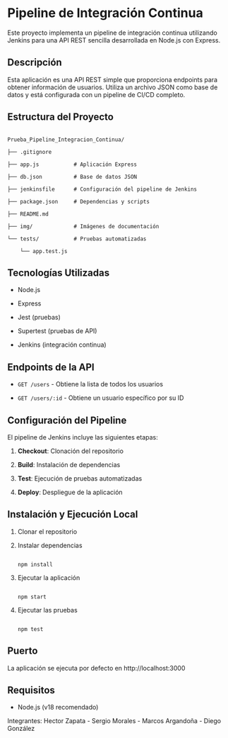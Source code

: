 # Pipeline de Integración Continua 

Este proyecto implementa un pipeline de integración continua utilizando Jenkins para una API REST sencilla desarrollada en Node.js con Express.


## Descripción 

Esta aplicación es una API REST simple que proporciona endpoints para obtener información de usuarios. Utiliza un archivo JSON como base de datos y está configurada con un pipeline de CI/CD completo.
 

## Estructura del Proyecto 

```

Prueba_Pipeline_Integracion_Continua/

├── .gitignore

├── app.js           # Aplicación Express

├── db.json          # Base de datos JSON

├── jenkinsfile      # Configuración del pipeline de Jenkins

├── package.json     # Dependencias y scripts

├── README.md

├── img/             # Imágenes de documentación

└── tests/           # Pruebas automatizadas

    └── app.test.js

```

## Tecnologías Utilizadas
 

- Node.js

- Express

- Jest (pruebas)

- Supertest (pruebas de API)

- Jenkins (integración continua)

## Endpoints de la API 

- `GET /users` - Obtiene la lista de todos los usuarios

- `GET /users/:id` - Obtiene un usuario específico por su ID
 

## Configuración del Pipeline 

El pipeline de Jenkins incluye las siguientes etapas:

 

1. **Checkout**: Clonación del repositorio

2. **Build**: Instalación de dependencias

3. **Test**: Ejecución de pruebas automatizadas

4. **Deploy**: Despliegue de la aplicación
 

## Instalación y Ejecución Local
 

1. Clonar el repositorio

2. Instalar dependencias

   ```

   npm install

   ```

3. Ejecutar la aplicación

   ```

   npm start

   ```

4. Ejecutar las pruebas

   ```

   npm test

   ```

## Puerto 

La aplicación se ejecuta por defecto en http://localhost:3000

## Requisitos 

- Node.js (v18 recomendado)

Integrantes: Hector Zapata - Sergio Morales - Marcos Argandoña - Diego González